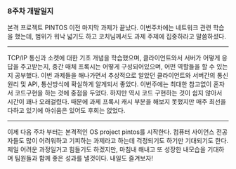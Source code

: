 <h3> 8주차 개발일지 </h3>

본격 프로젝트 PINTOS 이전 마지막 과제가 끝났다.
이번주차에는 네트워크 관련 학습을 했는데, 범위가 워낙 넓기도 하고 코치님께서도 과제 주제에 집중하라고 말씀하셨다.
<hr>
TCP/IP 통신과 소켓에 대한 기초 개념을 학습했으며, 클라이언트와서 서버가 어떻게 응답을 주고받는지, 중간 매체 프록시는 어떻게 구성되어있으며, 어떤 역할들을 할 수 있는지 공부했다.
이번 과제들을 해나가면서 추상적으로 알았던 클라이언트와 서버간의 통신 원리 및 API, 통신방식에 확실하게 알게되서 좋았다.
이번주에는 최대한 참고없이 혼자서 코드구현을 하는 것에 중점을 두었다. 하지만 역시 코드 구현하는 것이 쉽지 않아서 시간이 꽤나 오래걸렸다. 때문에 과제 프록시 캐시 부분을 해보지 못했지만 매주 최선을 다하고 있기에 아쉬움은 있어도 후회는 없었다.
<hr>
이제 다음 주차 부터는 본격적인 OS project pintos를 시작한다. 컴퓨터 사이언스 전공자들도 많이 어려워하고 기피하는 과제라고 하는데 걱정되기도 하기만 기대되기도 한다.
제일 어려운 과정일거고 힘들기도 하겠지만, 마침내 해내고 또 성장한 내모습을 기대하며 팀원들과 함께 좋은 성과를 낼것이다.
내일도 즐겨보자!